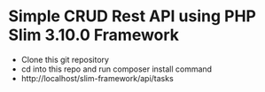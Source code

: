 # Simple CRUD Rest API using PHP Slim 3.10.0 Framework

<ul>
<li>Clone this git repository</li>
<li>cd into this repo and run composer install command</li>
<li>http://localhost/slim-framework/api/tasks</li>
</ul>
